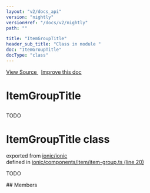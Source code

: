```yaml
---
layout: "v2/docs_api"
version: "nightly"
versionHref: "/docs/v2/nightly"
path: ""

title: "ItemGroupTitle"
header_sub_title: "Class in module "
doc: "ItemGroupTitle"
docType: "class"
---
```



<div class="improve-docs">
  <a href='http://github.com/driftyco/ionic/tree/master/#L'>
    View Source
  </a>
  &nbsp;
  <a href='http://github.com/driftyco/ionic/edit/master/#L'>
    Improve this doc
  </a>
</div>




<h1 class="api-title">

  ItemGroupTitle



</h1>





TODO



<h1 class="class export">ItemGroupTitle <span class="type">class</span></h1>
<p class="module">exported from <a href='undefined'>ionic/ionic</a><br/>
defined in <a href="https://github.com/driftyco/ionic2/tree/master/ionic/components/item/item-group.ts#L20-L41">ionic/components/item/item-group.ts (line 20)</a>
</p>
<p><p>TODO</p>
</p>
## Members

